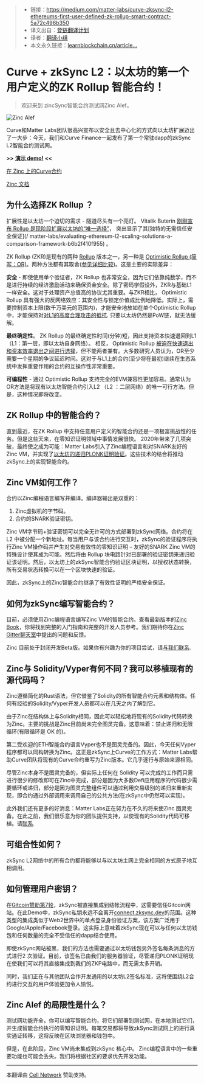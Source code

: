 > * 链接：https://medium.com/matter-labs/curve-zksync-l2-ethereums-first-user-defined-zk-rollup-smart-contract-5a72c496b350
> * 译文出自：[登链翻译计划](https://github.com/lbc-team/Pioneer)
> * 译者：[翻译小组](https://learnblockchain.cn/people/412)
> * 本文永久链接：[learnblockchain.cn/article…](https://learnblockchain.cn/article/1)



# Curve + zkSync L2：以太坊的第一个用户定义的ZK Rollup 智能合约！



>  欢迎来到 zincSync智能合约测试网Zinc Alef。



![Zinc Alef](https://img.learnblockchain.cn/2020/10/23/16034192591139.jpg)



Curve和Matter Labs团队很高兴宣布以安全且去中心化的方式向以太坊扩展迈出了一大步：今天，我们和Curve Finance一起发布了第一个常驻dapp的zkSync L2智能合约测试网。



**>>** [**演示 demo!**](https://zksync.curve.fi/) **<<**

[在 Zinc 上的Curve合约](https://github.com/matter-labs/curve-zinc)

[Zinc 文档](https://zinc.zksync.io/)



## 为什么选择ZK Rollup ？

扩展性是以太坊一个迫切的需求 - 隧道尽头有一个亮灯。 Vitalik Buterin [刚刚宣布 Rollup 是现阶段扩展以太坊的“唯一选择”](https://www.trustnodes.com/2020/10/05/ethereum-rollups-are-the-only-choice-for-scalability-says-vitalik-buterin)， 突出显示了其[独特的无需信任安全保证](/ matter-labs/evaluating-ethereum-l2-scaling-solutions-a-comparison-framework-b6b2f410f955) 。

ZK Rollup (ZKR)是现有的两种 [Rollup](https://learnblockchain.cn/tags/Rollup) 版本之一，另一种是 [Optimistic  Rollup (简写：OR)](https://learnblockchain.cn/tags/Optimistic%20Rollup)。两种方法都有其取舍([参见详细比较](https://learnblockchain.cn/article/738))。这是主要的实际差异：

**安全** - 即使使用单个验证者，ZK Rollup 也非常安全，因为它们依靠纯数学，而不是进行持续的经济激励活动来确保资金安全。除了密码学假设外，ZKR与基础L1 一样安全。这对于处理资产总值高的协议尤其重要。与ZKR相比， Optimistic  Rollup 具有强大的反网络效应：其安全性与锁定价值成比例地降低。实际上，需要控制资本上限(数千万美元的范围内)，才能安全地放如在单个Optimistic  Rollup中，才能保持对[对L1的高度合理攻击的抵抗](https://ethresear.ch/t/nearly-zero-cost-attack-scenario-on-optimistic-rollup/6336). 只要以太坊仍然是PoW链，就无法缓解。

**最终确定性**。 ZK Rollup 的最终确定性时间(分钟)短，因此支持资本快速退回到L1（L1：第一层，即以太坊自身网络）。 相反， Optimistic  Rollup [被迫在快速退出和资本效率退出之间进行选择](https://medium.com/starkware/the-optimistic-rollup-dilemma-c8fc470ca10c)，但不能两者兼有。大多数研究人员认为，OR至少需要一个星期的争议延迟时间。这对于与L1上的合约(至少将在最初)继续在生态系统中发挥重要作用的合约的互操作性非常重要。

**可编程性**  - 通过 Optimistic  Rollup 支持完全的EVM兼容性更加容易。通常认为OR方法是将现有以太坊智能合约引入L2 （L2 ：二层网络）的唯一可行方法。但是，这种情况即将改变。

## ZK Rollup 中的智能合约？

直到最近，在ZK Rollup 中支持任意用户定义的智能合约还是一项极富挑战性的任务。但是这些天来，在零知识证明领域中事情发展很快。 2020年带来了几项突破，最终使之成为可能：Matter Labs引入了Zinc编程语言和对SNARK友好的Zinc VM，并实现了[以太坊的递归PLONK证明验证](https://medium.com/matter-labs/zksync-v1-1-reddit-edition-recursion-up-to-3-000-tps-subscriptions-and-more-fea668b5b0ff)。这些技术的结合将推动zkSync上的实现智能合约。

## Zinc VM如何工作？

合约以Zinc编程语言编写并编译。编译器输出是双重的：

1. Zinc虚拟机的字节码。
2. 合约的SNARK验证密钥。

Zinc VM字节码+验证密钥可以完全无许可的方式部署到zkSync网络。合约将在L2 中被分配一个新地址。每当用户与该合约进行交互时，zkSync的验证程序将执行Zinc VM操作码并产生对交易有效性的零知识证明 – 友好的SNARK Zinc VM的特殊设计使其成为可能。然后将由 Rollup 块电路针对已部署的验证密钥来递归验证该证明。然后，以太坊上的zkSync智能合约验证区块证明，以授权状态转换，所有交易状态转换可以在一个区块快速的验证。

因此，zkSync上的Zinc智能合约继承了有效性证明的严格安全保证。



## 如何为zkSync编写智能合约？

目前，必须使用Zinc编程语言编写Zinc VM的智能合约。查看最新版本的[Zinc Book](https://zinc.zksync.io)，你将找到完整的入门指南和完整的开发人员参考。我们期待你在[Zinc Gitter聊天室](https://gitter.im/matter-labs/zinc)中提出的问题和反馈。

Zinc 目前处于封闭开发Beta版。如果你有兴趣为你的项目尝试，请[与我们联系](https://zksync.io/contact.html).

## Zinc与 Solidity/Vyper有何不同？我可以移植现有的源代码吗？

Zinc遵循简化的Rust语法，但它借鉴了Solidity的所有智能合约元素和结构体。任何有经验的Solidity/Vyper开发人员都可以在几天之内了解到它。

由于Zinc在结构体上与Solidity相同，因此可以轻松地将现有的Solidity代码转换为Zinc。主要的挑战是Zinc目前尚未完全图灵完备。这意味着：禁止递归和无限循环(有限循环是 OK 的)。

第二受欢迎的ETH智能合约语言Vyper也不是图灵完备的。因此，今天任何Vyper程序都可以同构转换为Zinc。这正是zkSync上Curve的工作方式：Matter Labs帮助Curve团队将现有的Curve合约重写为Zinc版本。它几乎逐行与原始来源相同。

尽管Zinc本身不是图灵完备的，但实际上任何在 Solidity 可以完成的工作而只需进行很少的修改即可在Zinc中完成，部分是因为大多数Defi应用程序的代码很少需要循环或递归，部分是因为图灵完整组件可以通过利用交易级别的递归来重新实现，即合约通过外部调用来调用自己的公共方法(在zkSync中仍然可以实现)。

此外我们还有更多的好消息：Matter Labs正在努力在不久的将来使Zinc 图灵完备。在此之前，我们很乐意为你的团队提供支持，以使现有的Solidity代码可移植。请[联系](https://zksync.io/contact.html).

## 可组合性如何？

zkSync L2网络中的所有合约都将能够以与以太坊主网上完全相同的方式原子地互相调用。

## 如何管理用户密钥？

在[Gitcoin赞助第7轮](https://gitcoin.co/blog/gitcoin-grants-round-7/)，zkSync被直接集成到结帐流程中，这需要信任Gitcoin网站。在此Demo中，zkSync私钥永远不会离开[connect.zksync.dev](https://connect.zksync.dev)的范围。这种类型的集成类似于Web2世界中的单点登录身份验证方案，该方案广泛用于Google/Apple/Facebook登录。这实际上意味着zkSync现在可以与任何以太坊钱包和任何数量的完全不受信任的dapp结合使用。

即使zkSync网站被黑，我们的方法也需要通过以太坊钱包另外签名每条消息的方式进行2 次验证。目前，该签名已由我们的服务器验证，尽管递归PLONK证明现在使我们可以将其直接集成到我们的ZKP电路中，而无需太多开销。

同时，我们正在与其他团队合作开发通用的以太坊L2签名标准，这将使围绕L2合约进行交互的用户体验更加令人愉悦。

## Zinc Alef 的局限性是什么？

测试网功能齐全，你可以编写智能合约，将它们部署到测试网，在本地测试它们，并生成智能合约执行的零知识证明。每笔交易都将导致zkSync测试网上的进行真实通证转移，这将反映在区块浏览器和钱包中。

但是，在此阶段，Zinc VM尚未集成到zkSync 核心中。 Zinc编程语言中的一些重要功能也可能会丢失。我们将根据社区的要求优先开发功能。




------
本翻译由 [Cell Network](https://www.cellnetwork.io/?utm_souce=learnblockchain) 赞助支持。
